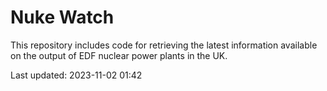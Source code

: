 # Nuke Watch

This repository includes code for retrieving the latest information available on the output of EDF nuclear power plants in the UK.

Last updated: 2023-11-02 01:42